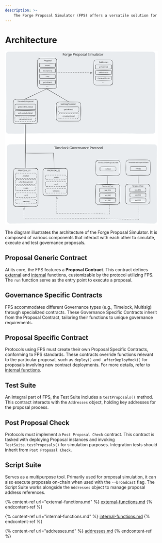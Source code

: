 ```yaml
---
description: >-
    The Forge Proposal Simulator (FPS) offers a versatile solution for protocols with trusted actors to create and validate governance proposals.
---
```


# Architecture

<img src="../../assets/diagram.svg" alt="FPS design architecture" class="gitbook-drawing">

The diagram illustrates the architecture of the Forge Proposal Simulator. It is
composed of various components that interact with each other to simulate,
execute and test governance proposals.

## Proposal Generic Contract

At its core, the FPS features a **Proposal Contract**. This contract defines
[external](external-functions.md) and [internal](internal-functions.md)
functions, customizable by the protocol utilizing FPS. The `run` function serve as the entry point to execute a proposal.

## Governance Specific Contracts

FPS accommodates different Governance types (e.g., Timelock, Multisig) through specialized contracts. These Governance Specific Contracts inherit from the Proposal Contract, tailoring their functions to unique governance requirements.

## Proposal Specific Contract

Protocols using FPS must create their own Proposal Specific Contracts, conforming to FPS standards. These contracts override functions relevant to the particular proposal, such as `deploy()` and `_afterDeployMock()` for proposals involving new contract deployments. For more details, refer to [internal functions](internal-functions.md).

## Test Suite

An integral part of FPS, the Test Suite includes a `testProposals()`
method. This contract interacts with the `Addresses` object, holding key addresses for the proposal process.

## Post Proposal Check

Protocols must implement a `Post Proposal Check` contract. This contract is tasked with deploying Proposal instances and invoking `TestSuite.testProposals()` for simulation purposes. Integration tests should inherit from `Post Proposal Check`.

## Script Suite

Serves as a multipurpose tool. Primarily used for proposal simulation, it can also execute proposals on-chain when used with the `--broadcast` flag. The Script Suite works alongside the `Addresses` object to manage proposal address references.

{% content-ref url="external-functions.md" %}
[external-functions.md](external-functions.md)
{% endcontent-ref %}

{% content-ref url="internal-functions.md" %}
[internal-functions.md](internal-functions.md)
{% endcontent-ref %}

{% content-ref url="addresses.md" %}
[addresses.md](addresses.md)
{% endcontent-ref %}
